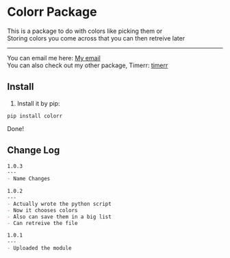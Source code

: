 # Colorr Package

This is a package to do with colors like picking them or  
Storing colors you come across that you can then retreive later

---

You can email me here: [My email](mailto:spareafro@post.com)  
You can also check out my other package, Timerr: [timerr](https://github.com/ItzAfroBoy/timerr)

## Install

1. Install it by pip:

``` Plain Text
pip install colorr
```

Done!

## Change Log

``` Markdown
1.0.3
---
- Name Changes

1.0.2
---
- Actually wrote the python script
- Now it chooses colors
- Also can save them in a big list
- Can retreive the file

1.0.1  
---
- Uploaded the module  
```
